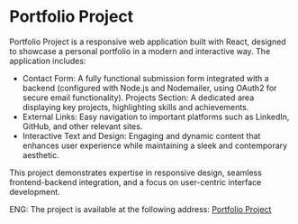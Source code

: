 # Portfolio Project

Portfolio Project is a responsive web application built with React, designed to showcase a personal portfolio in a modern and interactive way. The application includes:

* Contact Form: 
A fully functional submission form integrated with a backend (configured with Node.js and Nodemailer, using OAuth2 for secure email functionality).
Projects Section: 
A dedicated area displaying key projects, highlighting skills and achievements.
* External Links: 
Easy navigation to important platforms such as LinkedIn, GitHub, and other relevant sites.
* Interactive Text and Design: 
Engaging and dynamic content that enhances user experience while maintaining a sleek and contemporary aesthetic.

This project demonstrates expertise in responsive design, seamless frontend-backend integration, and a focus on user-centric interface development.

ENG: The project is available at the following address:
[Portfolio Project](https://anjax1999.github.io/portfolio-project/)
